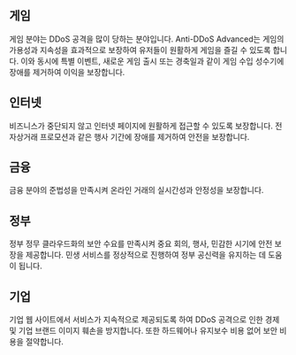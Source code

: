 [//]: # (chinagitpath:XXXXX)

## 게임
게임 분야는 DDoS 공격을 많이 당하는 분야입니다. Anti-DDoS Advanced는 게임의 가용성과 지속성을 효과적으로 보장하여 유저들이 원활하게 게임을 즐길 수 있도록 합니다. 이와 동시에 특별 이벤트, 새로운 게임 출시 또는 경축일과 같이 게임 수입 성수기에 장애를 제거하여 이익을 보장합니다.
## 인터넷
비즈니스가 중단되지 않고 인터넷 페이지에 원활하게 접근할 수 있도록 보장합니다. 전자상거래 프로모션과 같은 행사 기간에 장애를 제거하여 안전을 보장합니다.
## 금융
금융 분야의 준법성을 만족시켜 온라인 거래의 실시간성과 안정성을 보장합니다.
## 정부
정부 정무 클라우드화의 보안 수요를 만족시켜 중요 회의, 행사, 민감한 시기에 안전 보장을 제공합니다. 민생 서비스를 정상적으로 진행하여 정부 공신력을 유지하는 데 도움이 됩니다.
## 기업
기업 웹 사이트에서 서비스가 지속적으로 제공되도록 하여 DDoS 공격으로 인한 경제 및 기업 브랜드 이미지 훼손을 방지합니다. 또한 하드웨어나 유지보수 비용 없어 보안 비용을 절약합니다.

